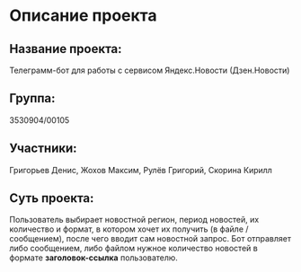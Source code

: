 # Описание проекта

## Название проекта:
Телеграмм-бот для работы с сервисом Яндекс.Новости (Дзен.Новости)

## Группа:
3530904/00105

## Участники:
Григорьев Денис, Жохов Максим, Рулёв Григорий, Скорина Кирилл

## Суть проекта:
Пользователь выбирает новостной регион, период новостей, их количество и формат, в котором хочет их получить (в файле / сообщением), после чего вводит сам новостной запрос. Бот отправляет либо сообщением, либо файлом нужное количество новостей в формате __заголовок-ссылка__ пользователю.

